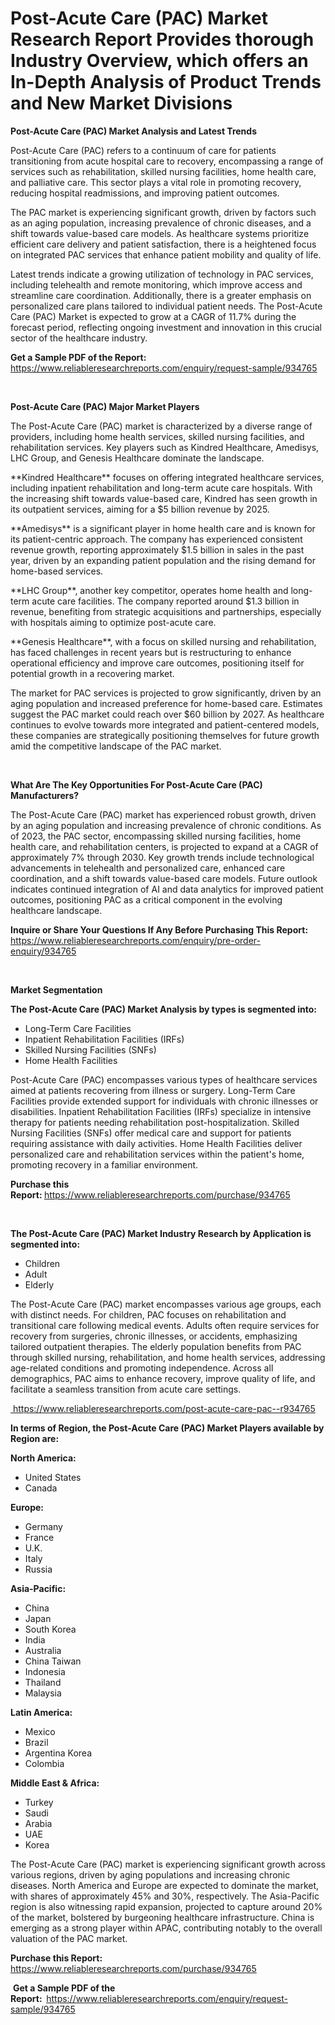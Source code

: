 <p><h1>Post-Acute Care (PAC) Market Research Report Provides thorough Industry Overview, which offers an In-Depth Analysis of Product Trends and New Market Divisions</h1></p><p><strong>Post-Acute Care (PAC) Market Analysis and Latest Trends</strong></p>
<p><p>Post-Acute Care (PAC) refers to a continuum of care for patients transitioning from acute hospital care to recovery, encompassing a range of services such as rehabilitation, skilled nursing facilities, home health care, and palliative care. This sector plays a vital role in promoting recovery, reducing hospital readmissions, and improving patient outcomes.</p><p>The PAC market is experiencing significant growth, driven by factors such as an aging population, increasing prevalence of chronic diseases, and a shift towards value-based care models. As healthcare systems prioritize efficient care delivery and patient satisfaction, there is a heightened focus on integrated PAC services that enhance patient mobility and quality of life.</p><p>Latest trends indicate a growing utilization of technology in PAC services, including telehealth and remote monitoring, which improve access and streamline care coordination. Additionally, there is a greater emphasis on personalized care plans tailored to individual patient needs. The Post-Acute Care (PAC) Market is expected to grow at a CAGR of 11.7% during the forecast period, reflecting ongoing investment and innovation in this crucial sector of the healthcare industry.</p></p>
<p><strong>Get a Sample PDF of the Report:&nbsp;</strong> <a href="https://www.reliableresearchreports.com/enquiry/request-sample/934765?utm_campaign=121&utm_medium=2&utm_source=Github&utm_content=ia&utm_term=13042025&utm_id=post-acute-care-pac">https://www.reliableresearchreports.com/enquiry/request-sample/934765</a></p>
<p>&nbsp;</p>
<p><strong>Post-Acute Care (PAC) Major Market Players</strong></p>
<p><p>The Post-Acute Care (PAC) market is characterized by a diverse range of providers, including home health services, skilled nursing facilities, and rehabilitation services. Key players such as Kindred Healthcare, Amedisys, LHC Group, and Genesis Healthcare dominate the landscape.</p><p>**Kindred Healthcare** focuses on offering integrated healthcare services, including inpatient rehabilitation and long-term acute care hospitals. With the increasing shift towards value-based care, Kindred has seen growth in its outpatient services, aiming for a $5 billion revenue by 2025.</p><p>**Amedisys** is a significant player in home health care and is known for its patient-centric approach. The company has experienced consistent revenue growth, reporting approximately $1.5 billion in sales in the past year, driven by an expanding patient population and the rising demand for home-based services.</p><p>**LHC Group**, another key competitor, operates home health and long-term acute care facilities. The company reported around $1.3 billion in revenue, benefiting from strategic acquisitions and partnerships, especially with hospitals aiming to optimize post-acute care.</p><p>**Genesis Healthcare**, with a focus on skilled nursing and rehabilitation, has faced challenges in recent years but is restructuring to enhance operational efficiency and improve care outcomes, positioning itself for potential growth in a recovering market.</p><p>The market for PAC services is projected to grow significantly, driven by an aging population and increased preference for home-based care. Estimates suggest the PAC market could reach over $60 billion by 2027. As healthcare continues to evolve towards more integrated and patient-centered models, these companies are strategically positioning themselves for future growth amid the competitive landscape of the PAC market.</p></p>
<p>&nbsp;</p>
<p><strong>What Are The Key Opportunities For Post-Acute Care (PAC) Manufacturers?</strong></p>
<p><p>The Post-Acute Care (PAC) market has experienced robust growth, driven by an aging population and increasing prevalence of chronic conditions. As of 2023, the PAC sector, encompassing skilled nursing facilities, home health care, and rehabilitation centers, is projected to expand at a CAGR of approximately 7% through 2030. Key growth trends include technological advancements in telehealth and personalized care, enhanced care coordination, and a shift towards value-based care models. Future outlook indicates continued integration of AI and data analytics for improved patient outcomes, positioning PAC as a critical component in the evolving healthcare landscape.</p></p>
<p><strong>Inquire or Share Your Questions If Any Before Purchasing This Report:</strong> <a href="https://www.reliableresearchreports.com/enquiry/pre-order-enquiry/934765?utm_campaign=121&utm_medium=2&utm_source=Github&utm_content=ia&utm_term=13042025&utm_id=post-acute-care-pac">https://www.reliableresearchreports.com/enquiry/pre-order-enquiry/934765</a></p>
<p>&nbsp;</p>
<p><strong>Market Segmentation</strong></p>
<p><strong>The Post-Acute Care (PAC) Market Analysis by types is segmented into:</strong></p>
<p><ul><li>Long-Term Care Facilities</li><li>Inpatient Rehabilitation Facilities (IRFs)</li><li>Skilled Nursing Facilities (SNFs)</li><li>Home Health Facilities</li></ul></p>
<p><p>Post-Acute Care (PAC) encompasses various types of healthcare services aimed at patients recovering from illness or surgery. Long-Term Care Facilities provide extended support for individuals with chronic illnesses or disabilities. Inpatient Rehabilitation Facilities (IRFs) specialize in intensive therapy for patients needing rehabilitation post-hospitalization. Skilled Nursing Facilities (SNFs) offer medical care and support for patients requiring assistance with daily activities. Home Health Facilities deliver personalized care and rehabilitation services within the patient's home, promoting recovery in a familiar environment.</p></p>
<p><strong>Purchase this Report:&nbsp;</strong><a href="https://www.reliableresearchreports.com/purchase/934765?utm_campaign=121&utm_medium=2&utm_source=Github&utm_content=ia&utm_term=13042025&utm_id=post-acute-care-pac">https://www.reliableresearchreports.com/purchase/934765</a></p>
<p>&nbsp;</p>
<p><strong>The Post-Acute Care (PAC) Market Industry Research by Application is segmented into:</strong></p>
<p><ul><li>Children</li><li>Adult</li><li>Elderly</li></ul></p>
<p><p>The Post-Acute Care (PAC) market encompasses various age groups, each with distinct needs. For children, PAC focuses on rehabilitation and transitional care following medical events. Adults often require services for recovery from surgeries, chronic illnesses, or accidents, emphasizing tailored outpatient therapies. The elderly population benefits from PAC through skilled nursing, rehabilitation, and home health services, addressing age-related conditions and promoting independence. Across all demographics, PAC aims to enhance recovery, improve quality of life, and facilitate a seamless transition from acute care settings.</p></p>
<p><a href="https://www.reliableresearchreports.com/post-acute-care-pac--r934765?utm_campaign=121&utm_medium=2&utm_source=Github&utm_content=ia&utm_term=13042025&utm_id=post-acute-care-pac">&nbsp;https://www.reliableresearchreports.com/post-acute-care-pac--r934765</a></p>
<p><strong>In terms of Region, the Post-Acute Care (PAC) Market Players available by Region are:</strong></p>
<p>
    <p> <strong> North America: </strong>
        <ul>
            <li>United States</li>
            <li>Canada</li>
        </ul>
        </p> 
    <p> <strong> Europe: </strong>
        <ul>
            <li>Germany</li>
            <li>France</li>
            <li>U.K.</li>
            <li>Italy</li>
            <li>Russia</li>
        </ul>
        </p> 
    <p> <strong> Asia-Pacific: </strong>
        <ul>
            <li>China</li>
            <li>Japan</li>
            <li>South Korea</li>
            <li>India</li>
            <li>Australia</li>
            <li>China Taiwan</li>
            <li>Indonesia</li>
            <li>Thailand</li>
            <li>Malaysia</li>
        </ul>
        </p> 
    <p> <strong> Latin America: </strong>
        <ul>
            <li>Mexico</li>
            <li>Brazil</li>
            <li>Argentina Korea</li>
            <li>Colombia</li>
        </ul>
        </p> 
    <p> <strong> Middle East & Africa: </strong>
        <ul>
            <li>Turkey</li>
            <li>Saudi</li>
            <li>Arabia</li>
            <li>UAE</li>
            <li>Korea</li>
        </ul>
    </p>
    </p>
<p><p>The Post-Acute Care (PAC) market is experiencing significant growth across various regions, driven by aging populations and increasing chronic diseases. North America and Europe are expected to dominate the market, with shares of approximately 45% and 30%, respectively. The Asia-Pacific region is also witnessing rapid expansion, projected to capture around 20% of the market, bolstered by burgeoning healthcare infrastructure. China is emerging as a strong player within APAC, contributing notably to the overall valuation of the PAC market.</p></p>
<p><strong>Purchase this Report: </strong><a href="https://www.reliableresearchreports.com/purchase/934765?utm_campaign=121&utm_medium=2&utm_source=Github&utm_content=ia&utm_term=13042025&utm_id=post-acute-care-pac">https://www.reliableresearchreports.com/purchase/934765</a></p>
<p>&nbsp;<strong>Get a Sample PDF of the Report:&nbsp;&nbsp;</strong><a href="https://www.reliableresearchreports.com/enquiry/request-sample/934765?utm_campaign=121&utm_medium=2&utm_source=Github&utm_content=ia&utm_term=13042025&utm_id=post-acute-care-pac">https://www.reliableresearchreports.com/enquiry/request-sample/934765</a></p>
<p><strong></strong></p>
<p><p></p><p></p><p></p></p>